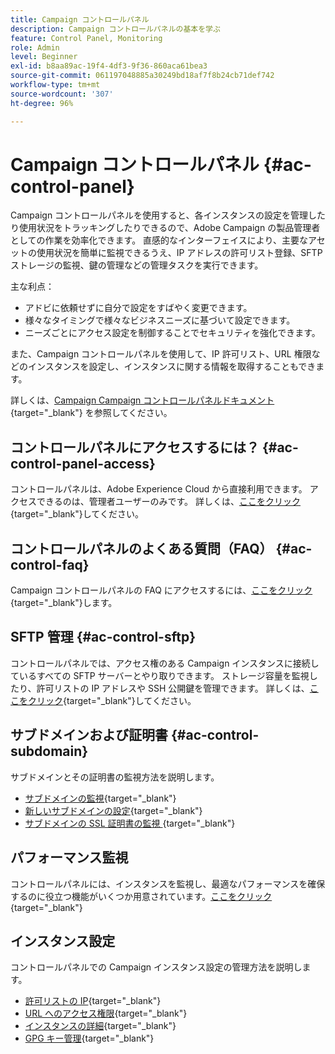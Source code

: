 ```yaml
---
title: Campaign コントロールパネル
description: Campaign コントロールパネルの基本を学ぶ
feature: Control Panel, Monitoring
role: Admin
level: Beginner
exl-id: b8aa89ac-19f4-4df3-9f36-860aca61bea3
source-git-commit: 061197048885a30249bd18af7f8b24cb71def742
workflow-type: tm+mt
source-wordcount: '307'
ht-degree: 96%

---
```


# Campaign コントロールパネル {#ac-control-panel}

Campaign コントロールパネルを使用すると、各インスタンスの設定を管理したり使用状況をトラッキングしたりできるので、Adobe Campaign の製品管理者としての作業を効率化できます。 直感的なインターフェイスにより、主要なアセットの使用状況を簡単に監視できるうえ、IP アドレスの許可リスト登録、SFTP ストレージの監視、鍵の管理などの管理タスクを実行できます。

主な利点：

* アドビに依頼せずに自分で設定をすばやく変更できます。
* 様々なタイミングで様々なビジネスニーズに基づいて設定できます。
* ニーズごとにアクセス設定を制御することでセキュリティを強化できます。

また、Campaign コントロールパネルを使用して、IP 許可リスト、URL 権限などのインスタンスを設定し、インスタンスに関する情報を取得することもできます。

詳しくは、[Campaign Campaign コントロールパネルドキュメント ](https://experienceleague.adobe.com/docs/control-panel/using/control-panel-home.html?lang=ja){target="_blank"} を参照してください。

## コントロールパネルにアクセスするには？ {#ac-control-panel-access}

コントロールパネルは、Adobe Experience Cloud から直接利用できます。 アクセスできるのは、管理者ユーザーのみです。 詳しくは、[ここをクリック](https://experienceleague.adobe.com/docs/control-panel/using/discover-control-panel/accessing-control-panel.html?lang=ja){target="_blank"}してください。

## コントロールパネルのよくある質問（FAQ） {#ac-control-faq}

Campaign コントロールパネルの FAQ にアクセスするには、[ここをクリック](https://experienceleague.adobe.com/docs/control-panel/using/faq.html?lang=ja#control-panel){target="_blank"}します。

## SFTP 管理 {#ac-control-sftp}

コントロールパネルでは、アクセス権のある Campaign インスタンスに接続しているすべての SFTP サーバーとやり取りできます。 ストレージ容量を監視したり、許可リストの IP アドレスや SSH 公開鍵を管理できます。 詳しくは、[ここをクリック](https://experienceleague.adobe.com/docs/control-panel/using/sftp-management/about-sftp-management.html?lang=ja#sftp-management){target="_blank"}してください。

## サブドメインおよび証明書 {#ac-control-subdomain}

サブドメインとその証明書の監視方法を説明します。

* [サブドメインの監視](https://experienceleague.adobe.com/docs/control-panel/using/subdomains-and-certificates/monitoring-subdomains.html?lang=ja){target="_blank"}
* [新しいサブドメインの設定](https://experienceleague.adobe.com/docs/control-panel/using/subdomains-and-certificates/setting-up-new-subdomain.html?lang=ja){target="_blank"}
* [ サブドメインの SSL 証明書の監視 ](https://experienceleague.adobe.com/docs/control-panel/using/subdomains-and-certificates/monitoring-ssl-certificates.html?lang=ja){target="_blank"}

## パフォーマンス監視

コントロールパネルには、インスタンスを監視し、最適なパフォーマンスを確保するのに役立つ機能がいくつか用意されています。[ここをクリック](https://experienceleague.adobe.com/docs/control-panel/using/performance-monitoring/about-performance-monitoring.html?lang=ja){target="_blank"}


## インスタンス設定

コントロールパネルでの Campaign インスタンス設定の管理方法を説明します。
* [許可リストの IP](https://experienceleague.adobe.com/docs/control-panel/using/instances-settings/ip-allow-listing-instance-access.html?lang=ja){target="_blank"}
* [URL へのアクセス権限](https://experienceleague.adobe.com/docs/control-panel/using/instances-settings/url-permissions.html?lang=ja){target="_blank"}
* [インスタンスの詳細](https://experienceleague.adobe.com/docs/control-panel/using/instances-settings/instance-details.html?lang=ja){target="_blank"}
* [GPG キー管理](https://experienceleague.adobe.com/docs/control-panel/using/instances-settings/gpg-keys-management.html?lang=ja){target="_blank"}
